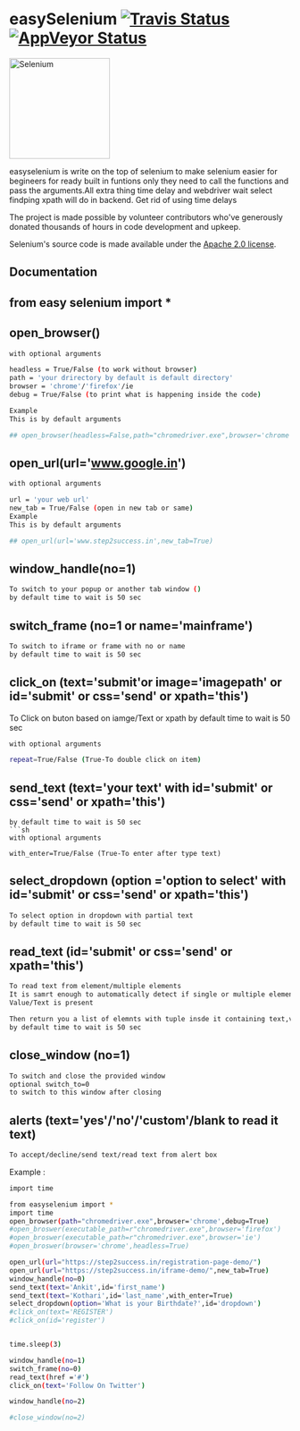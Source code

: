 easySelenium [![Travis Status](https://travis-ci.com/SeleniumHQ/selenium.svg?branch=master)](//travis-ci.com/SeleniumHQ/selenium/builds) [![AppVeyor Status](https://ci.appveyor.com/api/projects/status/pg1f99p1aetp9mk9/branch/master?svg=true)](https://ci.appveyor.com/project/SeleniumHQ/selenium/branch/master)
========
<a href="https://selenium.dev"><img src="https://selenium.dev/images/selenium_logo_square_green.png" width="180" alt="Selenium"/></a>

easyselenium is write on the top of selenium to make selenium easier for begineers for ready built in funtions only they need to call the functions and pass the arguments.All extra thing time delay and webdriver wait select findping xpath will do in backend.
Get rid of using time delays

The project is made possible by volunteer contributors who've
generously donated thousands of hours in code development and upkeep.

Selenium's source code is made available under the [Apache 2.0 license](https://github.com/SeleniumHQ/selenium/blob/master/LICENSE).

## Documentation


## from easy selenium import *
## open_browser()
```sh
with optional arguments

headless = True/False (to work without browser)
path = 'your drirectory by default is default directory'
browser = 'chrome'/'firefox'/ie
debug = True/False (to print what is happening inside the code)

Example
This is by default arguments

## open_browser(headless=False,path="chromedriver.exe",browser='chrome',debug=False)
```

## open_url(url='www.google.in')
```sh
with optional arguments

url = 'your web url'
new_tab = True/False (open in new tab or same)
Example
This is by default arguments

## open_url(url='www.step2success.in',new_tab=True)
```


## window_handle(no=1)
```sh
To switch to your popup or another tab window ()
by default time to wait is 50 sec

```

## switch_frame (no=1 or name='mainframe')
```sh
To switch to iframe or frame with no or name
by default time to wait is 50 sec
```


## click_on (text='submit'or image='imagepath' or id='submit' or css='send' or xpath='this')
To Click on buton based on iamge/Text or xpath
by default time to wait is 50 sec
```sh
with optional arguments

repeat=True/False (True-To double click on item)
```


## send_text (text='your text' with  id='submit' or css='send' or xpath='this')
```shTo send text to block
by default time to wait is 50 sec
```sh
with optional arguments

with_enter=True/False (True-To enter after type text)
```

## select_dropdown (option ='option to select' with  id='submit' or css='send' or xpath='this')
```sh
To select option in dropdown with partial text
by default time to wait is 50 sec
```


## read_text (id='submit' or css='send' or xpath='this')
```sh
To read text from element/multiple elements
It is samrt enough to automatically detect if single or multiple element is present
Value/Text is present

Then return you a list of elemnts with tuple insde it containing text,value and session_id
by default time to wait is 50 sec
```

## close_window (no=1)
```sh
To switch and close the provided window
optional switch_to=0
to switch to this window after closing
```

## alerts (text='yes'/'no'/'custom'/blank to read it text)
```sh
To accept/decline/send text/read text from alert box
```


Example :

```sh
import time

from easyselenium import *
import time
open_browser(path="chromedriver.exe",browser='chrome',debug=True)
#open_broswer(executable_path=r"chromedriver.exe",browser='firefox')
#open_broswer(executable_path=r"chromedriver.exe",browser='ie')
#open_broswer(browser='chrome',headless=True)

open_url(url="https://step2success.in/registration-page-demo/")
open_url(url="https://step2success.in/iframe-demo/",new_tab=True)
window_handle(no=0)
send_text(text='Ankit',id='first_name')
send_text(text='Kothari',id='last_name',with_enter=True)
select_dropdown(option='What is your Birthdate?',id='dropdown')
#click_on(text='REGISTER')
#click_on(id='register')


time.sleep(3)

window_handle(no=1)
switch_frame(no=0)
read_text(href ='#')
click_on(text='Follow On Twitter')

window_handle(no=2)

#close_window(no=2)

```


